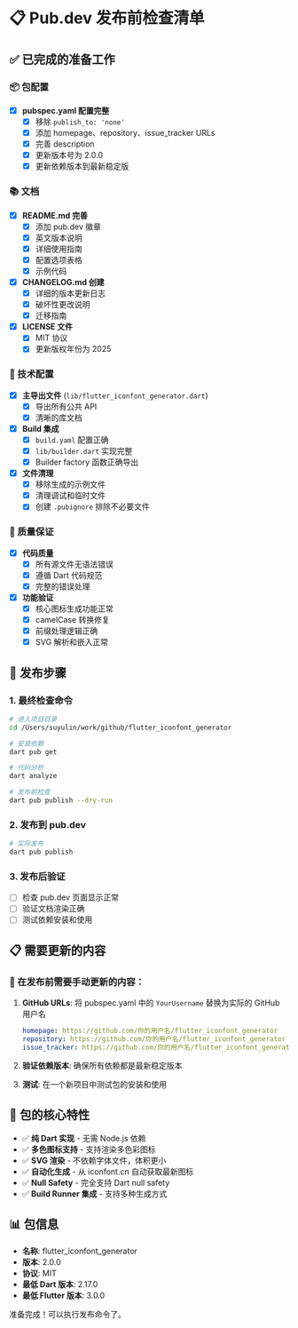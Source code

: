 # 📋 Pub.dev 发布前检查清单

## ✅ 已完成的准备工作

### 📦 包配置
- [x] **pubspec.yaml 配置完整**
  - [x] 移除 `publish_to: 'none'`
  - [x] 添加 homepage、repository、issue_tracker URLs
  - [x] 完善 description
  - [x] 更新版本号为 2.0.0
  - [x] 更新依赖版本到最新稳定版

### 📚 文档
- [x] **README.md 完善**
  - [x] 添加 pub.dev 徽章
  - [x] 英文版本说明
  - [x] 详细使用指南
  - [x] 配置选项表格
  - [x] 示例代码

- [x] **CHANGELOG.md 创建**
  - [x] 详细的版本更新日志
  - [x] 破坏性更改说明
  - [x] 迁移指南

- [x] **LICENSE 文件**
  - [x] MIT 协议
  - [x] 更新版权年份为 2025

### 🔧 技术配置
- [x] **主导出文件** (`lib/flutter_iconfont_generator.dart`)
  - [x] 导出所有公共 API
  - [x] 清晰的库文档

- [x] **Build 集成**
  - [x] `build.yaml` 配置正确
  - [x] `lib/builder.dart` 实现完整
  - [x] Builder factory 函数正确导出

- [x] **文件清理**
  - [x] 移除生成的示例文件
  - [x] 清理调试和临时文件
  - [x] 创建 `.pubignore` 排除不必要文件

### 🧪 质量保证
- [x] **代码质量**
  - [x] 所有源文件无语法错误
  - [x] 遵循 Dart 代码规范
  - [x] 完整的错误处理

- [x] **功能验证**
  - [x] 核心图标生成功能正常
  - [x] camelCase 转换修复
  - [x] 前缀处理逻辑正确
  - [x] SVG 解析和嵌入正常

## 🚀 发布步骤

### 1. 最终检查命令
```bash
# 进入项目目录
cd /Users/suyulin/work/github/flutter_iconfont_generator

# 安装依赖
dart pub get

# 代码分析
dart analyze

# 发布前检查
dart pub publish --dry-run
```

### 2. 发布到 pub.dev
```bash
# 实际发布
dart pub publish
```

### 3. 发布后验证
- [ ] 检查 pub.dev 页面显示正常
- [ ] 验证文档渲染正确
- [ ] 测试依赖安装和使用

## 📋 需要更新的内容

### 📝 在发布前需要手动更新的内容：

1. **GitHub URLs**: 将 pubspec.yaml 中的 `YourUsername` 替换为实际的 GitHub 用户名
   ```yaml
   homepage: https://github.com/你的用户名/flutter_iconfont_generator
   repository: https://github.com/你的用户名/flutter_iconfont_generator
   issue_tracker: https://github.com/你的用户名/flutter_iconfont_generator/issues
   ```

2. **验证依赖版本**: 确保所有依赖都是最新稳定版本

3. **测试**: 在一个新项目中测试包的安装和使用

## 🎯 包的核心特性

- ✅ **纯 Dart 实现** - 无需 Node.js 依赖
- ✅ **多色图标支持** - 支持渲染多色彩图标  
- ✅ **SVG 渲染** - 不依赖字体文件，体积更小
- ✅ **自动化生成** - 从 iconfont.cn 自动获取最新图标
- ✅ **Null Safety** - 完全支持 Dart null safety
- ✅ **Build Runner 集成** - 支持多种生成方式

## 📊 包信息
- **名称**: flutter_iconfont_generator
- **版本**: 2.0.0
- **协议**: MIT
- **最低 Dart 版本**: 2.17.0
- **最低 Flutter 版本**: 3.0.0

准备完成！可以执行发布命令了。
